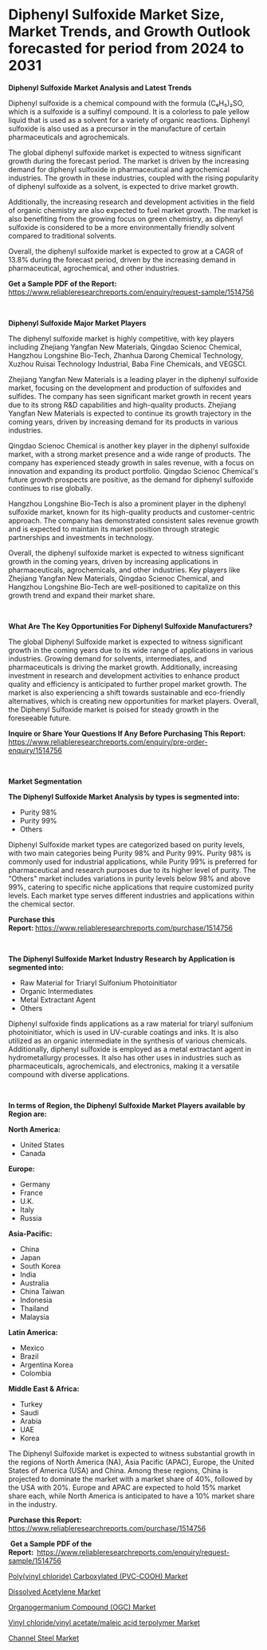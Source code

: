 <p><h1>Diphenyl Sulfoxide Market Size, Market Trends, and Growth Outlook forecasted for period from 2024 to 2031</h1></p><p><strong>Diphenyl Sulfoxide Market Analysis and Latest Trends</strong></p>
<p><p>Diphenyl sulfoxide is a chemical compound with the formula (C₆H₅)₂SO, which is a sulfoxide is a sulfinyl compound. It is a colorless to pale yellow liquid that is used as a solvent for a variety of organic reactions. Diphenyl sulfoxide is also used as a precursor in the manufacture of certain pharmaceuticals and agrochemicals.</p><p>The global diphenyl sulfoxide market is expected to witness significant growth during the forecast period. The market is driven by the increasing demand for diphenyl sulfoxide in pharmaceutical and agrochemical industries. The growth in these industries, coupled with the rising popularity of diphenyl sulfoxide as a solvent, is expected to drive market growth.</p><p>Additionally, the increasing research and development activities in the field of organic chemistry are also expected to fuel market growth. The market is also benefiting from the growing focus on green chemistry, as diphenyl sulfoxide is considered to be a more environmentally friendly solvent compared to traditional solvents.</p><p>Overall, the diphenyl sulfoxide market is expected to grow at a CAGR of 13.8% during the forecast period, driven by the increasing demand in pharmaceutical, agrochemical, and other industries.</p></p>
<p><strong>Get a Sample PDF of the Report:&nbsp;</strong> <a href="https://www.reliableresearchreports.com/enquiry/request-sample/1514756">https://www.reliableresearchreports.com/enquiry/request-sample/1514756</a></p>
<p>&nbsp;</p>
<p><strong>Diphenyl Sulfoxide Major Market Players</strong></p>
<p><p>The diphenyl sulfoxide market is highly competitive, with key players including Zhejiang Yangfan New Materials, Qingdao Scienoc Chemical, Hangzhou Longshine Bio-Tech, Zhanhua Darong Chemical Technology, Xuzhou Ruisai Technology Industrial, Baba Fine Chemicals, and VEGSCI.</p><p>Zhejiang Yangfan New Materials is a leading player in the diphenyl sulfoxide market, focusing on the development and production of sulfoxides and sulfides. The company has seen significant market growth in recent years due to its strong R&D capabilities and high-quality products. Zhejiang Yangfan New Materials is expected to continue its growth trajectory in the coming years, driven by increasing demand for its products in various industries.</p><p>Qingdao Scienoc Chemical is another key player in the diphenyl sulfoxide market, with a strong market presence and a wide range of products. The company has experienced steady growth in sales revenue, with a focus on innovation and expanding its product portfolio. Qingdao Scienoc Chemical's future growth prospects are positive, as the demand for diphenyl sulfoxide continues to rise globally.</p><p>Hangzhou Longshine Bio-Tech is also a prominent player in the diphenyl sulfoxide market, known for its high-quality products and customer-centric approach. The company has demonstrated consistent sales revenue growth and is expected to maintain its market position through strategic partnerships and investments in technology.</p><p>Overall, the diphenyl sulfoxide market is expected to witness significant growth in the coming years, driven by increasing applications in pharmaceuticals, agrochemicals, and other industries. Key players like Zhejiang Yangfan New Materials, Qingdao Scienoc Chemical, and Hangzhou Longshine Bio-Tech are well-positioned to capitalize on this growth trend and expand their market share.</p></p>
<p>&nbsp;</p>
<p><strong>What Are The Key Opportunities For Diphenyl Sulfoxide Manufacturers?</strong></p>
<p><p>The global Diphenyl Sulfoxide market is expected to witness significant growth in the coming years due to its wide range of applications in various industries. Growing demand for solvents, intermediates, and pharmaceuticals is driving the market growth. Additionally, increasing investment in research and development activities to enhance product quality and efficiency is anticipated to further propel market growth. The market is also experiencing a shift towards sustainable and eco-friendly alternatives, which is creating new opportunities for market players. Overall, the Diphenyl Sulfoxide market is poised for steady growth in the foreseeable future.</p></p>
<p><strong>Inquire or Share Your Questions If Any Before Purchasing This Report:</strong> <a href="https://www.reliableresearchreports.com/enquiry/pre-order-enquiry/1514756">https://www.reliableresearchreports.com/enquiry/pre-order-enquiry/1514756</a></p>
<p>&nbsp;</p>
<p><strong>Market Segmentation</strong></p>
<p><strong>The Diphenyl Sulfoxide Market Analysis by types is segmented into:</strong></p>
<p><ul><li>Purity 98%</li><li>Purity 99%</li><li>Others</li></ul></p>
<p><p>Diphenyl Sulfoxide market types are categorized based on purity levels, with two main categories being Purity 98% and Purity 99%. Purity 98% is commonly used for industrial applications, while Purity 99% is preferred for pharmaceutical and research purposes due to its higher level of purity. The "Others" market includes variations in purity levels below 98% and above 99%, catering to specific niche applications that require customized purity levels. Each market type serves different industries and applications within the chemical sector.</p></p>
<p><strong>Purchase this Report:&nbsp;</strong><a href="https://www.reliableresearchreports.com/purchase/1514756">https://www.reliableresearchreports.com/purchase/1514756</a></p>
<p>&nbsp;</p>
<p><strong>The Diphenyl Sulfoxide Market Industry Research by Application is segmented into:</strong></p>
<p><ul><li>Raw Material for Triaryl Sulfonium Photoinitiator</li><li>Organic Intermediates</li><li>Metal Extractant Agent</li><li>Others</li></ul></p>
<p><p>Diphenyl sulfoxide finds applications as a raw material for triaryl sulfonium photoinitiator, which is used in UV-curable coatings and inks. It is also utilized as an organic intermediate in the synthesis of various chemicals. Additionally, diphenyl sulfoxide is employed as a metal extractant agent in hydrometallurgy processes. It also has other uses in industries such as pharmaceuticals, agrochemicals, and electronics, making it a versatile compound with diverse applications.</p></p>
<p>&nbsp;</p>
<p><strong>In terms of Region, the Diphenyl Sulfoxide Market Players available by Region are:</strong></p>
<p>
    <p> <strong> North America: </strong>
        <ul>
            <li>United States</li>
            <li>Canada</li>
        </ul>
        </p> 
    <p> <strong> Europe: </strong>
        <ul>
            <li>Germany</li>
            <li>France</li>
            <li>U.K.</li>
            <li>Italy</li>
            <li>Russia</li>
        </ul>
        </p> 
    <p> <strong> Asia-Pacific: </strong>
        <ul>
            <li>China</li>
            <li>Japan</li>
            <li>South Korea</li>
            <li>India</li>
            <li>Australia</li>
            <li>China Taiwan</li>
            <li>Indonesia</li>
            <li>Thailand</li>
            <li>Malaysia</li>
        </ul>
        </p> 
    <p> <strong> Latin America: </strong>
        <ul>
            <li>Mexico</li>
            <li>Brazil</li>
            <li>Argentina Korea</li>
            <li>Colombia</li>
        </ul>
        </p> 
    <p> <strong> Middle East & Africa: </strong>
        <ul>
            <li>Turkey</li>
            <li>Saudi</li>
            <li>Arabia</li>
            <li>UAE</li>
            <li>Korea</li>
        </ul>
    </p>
    </p>
<p><p>The Diphenyl Sulfoxide market is expected to witness substantial growth in the regions of North America (NA), Asia Pacific (APAC), Europe, the United States of America (USA) and China. Among these regions, China is projected to dominate the market with a market share of 40%, followed by the USA with 20%. Europe and APAC are expected to hold 15% market share each, while North America is anticipated to have a 10% market share in the industry.</p></p>
<p><strong>Purchase this Report: </strong><a href="https://www.reliableresearchreports.com/purchase/1514756">https://www.reliableresearchreports.com/purchase/1514756</a></p>
<p>&nbsp;<strong>Get a Sample PDF of the Report:&nbsp;&nbsp;</strong><a href="https://www.reliableresearchreports.com/enquiry/request-sample/1514756">https://www.reliableresearchreports.com/enquiry/request-sample/1514756</a></p>
<p><strong></strong></p>
<p><p><a href="https://flame-sidecar-702.notion.site/Poly-vinyl-chloride-Carboxylated-PVC-COOH-Market-Offers-Provide-Insightful-Data-for-the-Time-Peri-8696d43311644939a43e7be74f579b21">Poly(vinyl chloride) Carboxylated (PVC-COOH) Market</a></p><p><a href="https://view.publitas.com/reportprime-1/dissolved-acetylene-market-size-reflecting-a-forecast-till-2031-market-by-type-by-application-and-by-geography/">Dissolved Acetylene Market</a></p><p><a href="https://pretty-mail-caf.notion.site/Organogermanium-Compound-OGC-Market-Offer-Valuable-Insights-into-Market-Size-Market-Share-Market-7ce3d9a09e984e94a4cb9df87f649ffa">Organogermanium Compound (OGC) Market</a></p><p><a href="https://full-wildebeest-80b.notion.site/Vinyl-chloride-vinyl-acetate-maleic-acid-terpolymer-Market-with-the-goal-of-estimating-the-market-si-778c61d6f41b4d94be52a96c97ffb09a">Vinyl chloride/vinyl acetate/maleic acid terpolymer Market</a></p><p><a href="https://view.publitas.com/reportprime-1/channel-steel-market-growth-market-trends-covid-19-impact-and-forecasts-for-period-from-2024-2031/">Channel Steel Market</a></p></p>